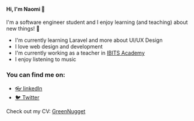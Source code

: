 #### Hi, I'm Naomi :hatching_chick:

I'm a software engineer student and I enjoy learning (and teaching) about new things! 🚀

* I'm currently learning Laravel and more about UI/UX Design
* I love web design and development
* I'm currently working as a teacher in [IBITS Academy](https://www.facebook.com/IbitsAcademy/)
* I enjoy listening to music

### You can find me on:

- [ :eyeglasses: linkedIn](www.linkedin.com/in/naomi-garcía-sánchez-6479a4162)
- [ :bird: Twitter](https://twitter.com/GreenNugget13)

Check out my CV: [GreenNugget](https://greennugget.github.io/)
